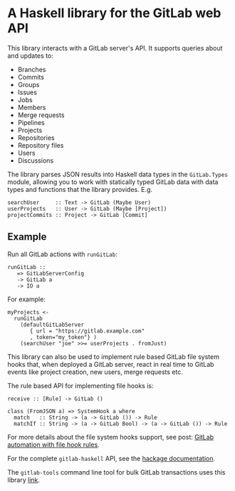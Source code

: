 # A Haskell library for the GitLab web API

This library interacts with a GitLab server's API. It supports queries
about and updates to:

* Branches
* Commits
* Groups
* Issues
* Jobs
* Members
* Merge requests
* Pipelines
* Projects
* Repositories
* Repository files
* Users
* Discussions

The library parses JSON results into Haskell data types in the
`GitLab.Types` module, allowing you to work with statically typed
GitLab data with data types and functions that the library
provides. E.g.

    searchUser     :: Text -> GitLab (Maybe User)
    userProjects   :: User -> GitLab (Maybe [Project])
    projectCommits :: Project -> GitLab [Commit]

## Example

Run all GitLab actions with `runGitLab`: 

    runGitLab ::
       => GitLabServerConfig
       -> GitLab a
       -> IO a

For example:

    myProjects <-
      runGitLab
        (defaultGitLabServer
           { url = "https://gitlab.example.com"
           , token="my_token"} )
        (searchUser "joe" >>= userProjects . fromJust)

This library can also be used to implement rule based GitLab file
system hooks that, when deployed a GitLab server, react in real time
to GitLab events like project creation, new users, merge requests etc.

The rule based API for implementing file hooks is:

    receive :: [Rule] -> GitLab ()

    class (FromJSON a) => SystemHook a where
      match   :: String -> (a -> GitLab ()) -> Rule
      matchIf :: String -> (a -> GitLab Bool) -> (a -> GitLab ()) -> Rule

For more details about the file system hooks support, see post:
[GitLab automation with file hook rules](https://www.macs.hw.ac.uk/~rs46/posts/2020-06-06-gitlab-system-hooks.html).

For the complete `gitlab-haskell` API, see the [hackage documentation](https://hackage.haskell.org/package/gitlab-haskell).

The `gitlab-tools` command line tool for bulk GitLab transactions uses
this library [link](https://gitlab.com/robstewart57/gitlab-tools).
